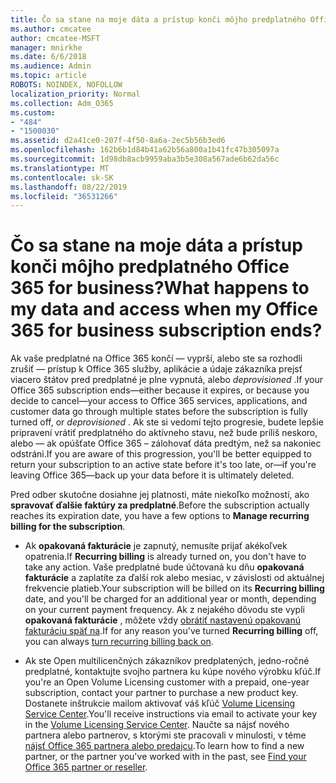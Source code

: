 ```yaml
---
title: Čo sa stane na moje dáta a prístup konči môjho predplatného Office 365 for business?
ms.author: cmcatee
author: cmcatee-MSFT
manager: mnirkhe
ms.date: 6/6/2018
ms.audience: Admin
ms.topic: article
ROBOTS: NOINDEX, NOFOLLOW
localization_priority: Normal
ms.collection: Adm_O365
ms.custom:
- "484"
- "1500030"
ms.assetid: d2a41ce0-207f-4f50-8a6a-2ec5b56b3ed6
ms.openlocfilehash: 162b6b1d84b41a62b56a800a1b41fc47b305097a
ms.sourcegitcommit: 1d98db8acb9959aba3b5e308a567ade6b62da56c
ms.translationtype: MT
ms.contentlocale: sk-SK
ms.lasthandoff: 08/22/2019
ms.locfileid: "36531266"
---
```

# <a name="what-happens-to-my-data-and-access-when-my-office-365-for-business-subscription-ends"></a><span data-ttu-id="bd21f-102">Čo sa stane na moje dáta a prístup konči môjho predplatného Office 365 for business?</span><span class="sxs-lookup"><span data-stu-id="bd21f-102">What happens to my data and access when my Office 365 for business subscription ends?</span></span>

<span data-ttu-id="bd21f-103">Ak vaše predplatné na Office 365 končí — vyprší, alebo ste sa rozhodli zrušiť — prístup k Office 365 služby, aplikácie a údaje zákazníka prejsť viacero štátov pred predplatné je plne vypnutá, alebo *deprovisioned*  .</span><span class="sxs-lookup"><span data-stu-id="bd21f-103">If your Office 365 subscription ends—either because it expires, or because you decide to cancel—your access to Office 365 services, applications, and customer data go through multiple states before the subscription is fully turned off, or  *deprovisioned*  .</span></span> <span data-ttu-id="bd21f-104">Ak ste si vedomí tejto progresie, budete lepšie pripravení vrátiť predplatného do aktívneho stavu, než bude príliš neskoro, alebo — ak opúšťate Office 365 – zálohovať dáta predtým, než sa nakoniec odstráni.</span><span class="sxs-lookup"><span data-stu-id="bd21f-104">If you are aware of this progression, you'll be better equipped to return your subscription to an active state before it's too late, or—if you're leaving Office 365—back up your data before it is ultimately deleted.</span></span>
  
<span data-ttu-id="bd21f-105">Pred odber skutočne dosiahne jej platnosti, máte niekoľko možností, ako **spravovať ďalšie faktúry za predplatné**.</span><span class="sxs-lookup"><span data-stu-id="bd21f-105">Before the subscription actually reaches its expiration date, you have a few options to **Manage recurring billing for the subscription**.</span></span>
  
- <span data-ttu-id="bd21f-106">Ak **opakovaná fakturácie** je zapnutý, nemusíte prijať akékoľvek opatrenia.</span><span class="sxs-lookup"><span data-stu-id="bd21f-106">If **Recurring billing** is already turned on, you don't have to take any action.</span></span> <span data-ttu-id="bd21f-107">Vaše predplatné bude účtovaná ku dňu **opakovaná fakturácie** a zaplatíte za ďalší rok alebo mesiac, v závislosti od aktuálnej frekvencie platieb.</span><span class="sxs-lookup"><span data-stu-id="bd21f-107">Your subscription will be billed on its **Recurring billing** date, and you'll be charged for an additional year or month, depending on your current payment frequency.</span></span> <span data-ttu-id="bd21f-108">Ak z nejakého dôvodu ste vypli **opakovaná fakturácie** , môžete vždy [obrátiť nastavenú opakovanú fakturáciu späť na](https://docs.microsoft.com/office365/admin/subscriptions-and-billing/renew-your-subscription#turn-recurring-billing-off-or-on).</span><span class="sxs-lookup"><span data-stu-id="bd21f-108">If for any reason you've turned **Recurring billing** off, you can always [turn recurring billing back on](https://docs.microsoft.com/office365/admin/subscriptions-and-billing/renew-your-subscription#turn-recurring-billing-off-or-on).</span></span>

- <span data-ttu-id="bd21f-109">Ak ste Open multilicenčných zákazníkov predplatených, jedno-ročné predplatné, kontaktujte svojho partnera ku kúpe nového výrobku kľúč.</span><span class="sxs-lookup"><span data-stu-id="bd21f-109">If you're an Open Volume Licensing customer with a prepaid, one-year subscription, contact your partner to purchase a new product key.</span></span> <span data-ttu-id="bd21f-110">Dostanete inštrukcie mailom aktivovať váš kľúč [Volume Licensing Service Center](https://go.microsoft.com/fwlink/p/?LinkID=282016).</span><span class="sxs-lookup"><span data-stu-id="bd21f-110">You'll receive instructions via email to activate your key in the [Volume Licensing Service Center](https://go.microsoft.com/fwlink/p/?LinkID=282016).</span></span> <span data-ttu-id="bd21f-111">Naučte sa nájsť nového partnera alebo partnerov, s ktorými ste pracovali v minulosti, v téme [nájsť Office 365 partnera alebo predajcu](https://docs.microsoft.com/office365/admin/manage/find-your-partner-or-reseller).</span><span class="sxs-lookup"><span data-stu-id="bd21f-111">To learn how to find a new partner, or the partner you've worked with in the past, see [Find your Office 365 partner or reseller](https://docs.microsoft.com/office365/admin/manage/find-your-partner-or-reseller).</span></span>